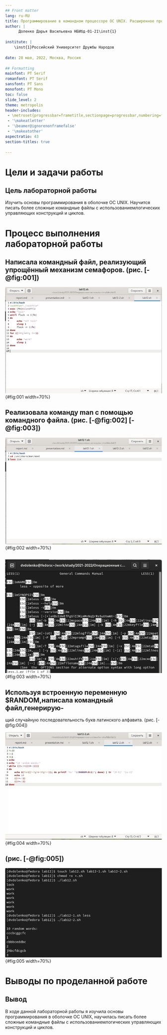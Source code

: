 ```yaml
---
## Front matter
lang: ru-RU
title: Программирование в командном процессоре ОС UNIX. Расширенное программирование
author: |
	  Доленко Дарья Васильевна НБИбд-01-21\inst{1}

institute: |
	\inst{1}Российский Университет Дружбы Народов

date: 28 мая, 2022, Москва, Россия

## Formatting
mainfont: PT Serif
romanfont: PT Serif
sansfont: PT Sans
monofont: PT Mono
toc: false
slide_level: 2
theme: metropolis
header-includes: 
 - \metroset{progressbar=frametitle,sectionpage=progressbar,numbering=fraction}
 - '\makeatletter'
 - '\beamer@ignorenonframefalse'
 - '\makeatother'
aspectratio: 43
section-titles: true

---
```


# Цели и задачи работы

## Цель лабораторной работы

Изучить основы программирования в оболочке ОС UNIX. Научится писать более сложные командные файлы с использованиемлогических управляющих конструкций и циклов.

# Процесс выполнения лабораторной работы


## Написала командный файл, реализующий упрощённый механизм семафоров.  (рис. [-@fig:001])

![Текст программы](../report/image/1.jpg){#fig:001 width=70%}

## Реализовала команду man с помощью командного файла. (рис. [-@fig:002] [-@fig:003])

![Текст программы](../report/image/2.jpg){#fig:002 width=70%}

##

![Результат](../report/image/3.jpg){#fig:003 width=70%}

## Используя встроенную переменную $RANDOM,написала командный файл,генерирую-
щий случайную последовательность букв латинского алфавита. (рис. [-@fig:004])

![Текст программы](../report/image/4.jpg){#fig:004 width=70%}

## (рис. [-@fig:005])

![Cоздание файлов, наделение их необходимыми правами и запуск.](../report/image/5.jpg){#fig:005 width=70%}

# Выводы по проделанной работе

## Вывод

В ходе данной лабораторной работы я изучила основы программирования в оболочке ОС UNIX, научилась писать более сложные командные файлы с использованиемлогических управляющих конструкций и циклов.
